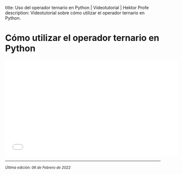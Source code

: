 title: Uso del operador ternario en Python | Videotutorial | Hektor Profe
description: Videotutorial sobre cómo utilizar el operador ternario en Python.

# Cómo utilizar el operador ternario en Python

<div class='embed-container'><iframe width="560" height="315" src="/cdn/videoteca/2022/006.mp4" title="Video player" frameborder="0" allow="accelerometer; autoplay; clipboard-write; encrypted-media; gyroscope; picture-in-picture" allowfullscreen></iframe></div>

___
<small class="edited"><i>Última edición: 06 de Febrero de 2022</i></small>